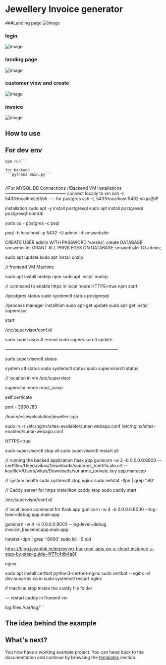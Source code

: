 # Jewellery Invoice generator

###Landing page
![image](https://github.com/user-attachments/assets/892cf1fe-89b1-4c08-a96d-becd05becb69)

### login
![image](https://github.com/user-attachments/assets/8d808a49-c71d-47bb-b1c8-dd8c662e2269)

### landing page
![image](https://github.com/user-attachments/assets/63c5b2d5-a130-416f-aa72-968de24d980e)

### customer view and create 
![image](https://github.com/user-attachments/assets/b2475317-0639-45fb-a19e-68d866b2fb16)

### invoice 
![image](https://github.com/user-attachments/assets/65d0ef65-3f2b-4eba-80fc-77c0f939f788)



## How to use

## For dev env
```npm install
npm run```

for backend
```python3 main.py```


```
//For MYSQL DB Connections
//Backend VM Installations
——————————————
connect locally to vm 
ssh -L 5433:localhost:5555  -— for postgres
ssh -L 5433:localhost:5432 vikas@IP

installation 
sudo apt -y install postgresql
sudo apt install postgresql postgresql-contrib

sudo su - postgres -c psql

psql -h localhost -p 5432 -U admin -d smswebsite

CREATE USER admin WITH PASSWORD ‘varsha’;
create DATABASE smswebsite;
GRANT ALL PRIVILEGES ON DATABASE smswebsite TO admin;


sudo apt update
sudo apt install unzip


// frontend VM Machine

sudo apt install nodejs npm
sudo apt install nodejs

// command to enable https in local mode
HTTPS=true npm start

//postgres status
sudo systemctl status postgresql


//process manager installtion
sudo apt-get update
sudo apt-get install supervisor

start 

/etc/supervisor/conf.d/

sudo supervisorctl reread
sudo supervisorctl update

——————————————————————————

sudo supervisorctl status

system ctl status
sudo systemctl status
sudo supervisorctl status

// location in vm
/etc/supervisor

supervise mode
react_sunar

self certicate

port - 3000 /80

/home/vsjewelsolution/jeweller-app


sudo ln -s /etc/nginx/sites-available/sunar-webapp.conf /etc/nginx/sites-enabled/sunar-webapp.conf

HTTPS=true

sudo supervisorctl stop all
sudo supervisorctl restart all

// running the backed application flask app
gunicorn -w 2 -b 0.0.0.0:8000 --certfile=/Users/vikas/Downloads/sunarms_/certificate.crt --keyfile=/Users/vikas/Downloads/sunarms_/private.key app.main:app

// system health
sudo systemctl stop nginx
sudo netstat -tlpn | grep ':80'

// Caddy server for https installtion 
caddy stop
sudo caddy start

/etc/supervisor/conf.d/

// local mode command for flask app
gunicorn -w 4 -b 0.0.0.0:8000 --log-level=debug  app.main:app


gunicorn -w 4 -b 0.0.0.0:8000 --log-level=debug  invoice_backend.app.main:app

netstat -tlpn | grep ':8000'
sudo kill -9 pid

https://blog.jayanthk.in/deploying-backend-apis-on-a-cloud-instance-a-step-by-step-guide-4f77c4db4a8f


nginx

sudo apt install certbot python3-certbot-nginx
sudo certbot --nginx -d dev.sunarms.co.in
sudo systemctl restart nginx

if machine stop
inside the caddy file folder

— restart caddy in fronend vm

log files
/var/log/```


## The idea behind the example



## What's next?

<!-- #default-branch-switch -->

You now have a working example project.
You can head back to the documentation and continue by browsing the [templates](https://mui.com/material-ui/getting-started/templates/) section.
